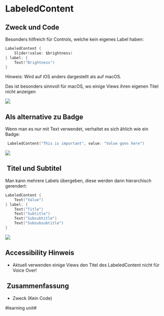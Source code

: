 # LabeledContent

## Zweck und Code
Besonders hilfreich für Controls, welche kein eigenes Label haben:

```swift
LabeledContent {
	Slider(value: $brightness)
} label: {
	Text("Brightness")
}
```
Hinweis: Wird auf iOS anders dargestellt als auf macOS.

Das ist besonders sinnvoll für macOS, wo einige Views ihren eigenen Titel nicht anzeigen


![][image-1]

## Als alternative zu Badge
Wenn man es nur mit Text verwendet, verhaltet es sich ählich wie ein Badge:

```swift
 LabeledContent("This is important", value: "Value goes here")
```

![][image-2]

##  Titel und Subtitel

Man kann mehrere Labels übergeben, diese werden dann hierarchisch gerendert:

```swift
LabeledContent {
    Text("Value")
} label: {
    Text("Title")
    Text("Subtitle")
    Text("Subsubtitle")
    Text("Subsubsubtitle")
}
```


![][image-3]


## Accessibility Hinweis

- Aktuell verwenden einige Views den Titel des LabeledContent nicht für Voice Over!

##  Zusammenfassung
- Zweck (Kein Code)

[image-1]:	assets/IMG_BF47F6534D59-1.jpeg
[image-2]:	assets/Bildschirmfoto%202023-08-07%20um%2008.07.13.png
[image-3]:	assets/Bildschirmfoto%202023-08-07%20um%2008.11.31.png

#learning unit#